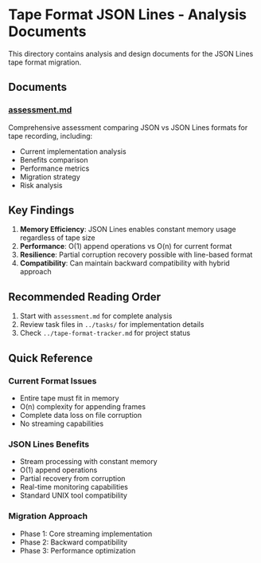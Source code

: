 # Tape Format JSON Lines - Analysis Documents

This directory contains analysis and design documents for the JSON Lines tape format migration.

## Documents

### [assessment.md](assessment.md)
Comprehensive assessment comparing JSON vs JSON Lines formats for tape recording, including:
- Current implementation analysis
- Benefits comparison
- Performance metrics
- Migration strategy
- Risk analysis

## Key Findings

1. **Memory Efficiency**: JSON Lines enables constant memory usage regardless of tape size
2. **Performance**: O(1) append operations vs O(n) for current format
3. **Resilience**: Partial corruption recovery possible with line-based format
4. **Compatibility**: Can maintain backward compatibility with hybrid approach

## Recommended Reading Order

1. Start with `assessment.md` for complete analysis
2. Review task files in `../tasks/` for implementation details
3. Check `../tape-format-tracker.md` for project status

## Quick Reference

### Current Format Issues
- Entire tape must fit in memory
- O(n) complexity for appending frames
- Complete data loss on file corruption
- No streaming capabilities

### JSON Lines Benefits
- Stream processing with constant memory
- O(1) append operations
- Partial recovery from corruption
- Real-time monitoring capabilities
- Standard UNIX tool compatibility

### Migration Approach
- Phase 1: Core streaming implementation
- Phase 2: Backward compatibility
- Phase 3: Performance optimization
